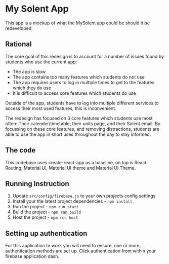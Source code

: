 # My Solent App
This app is a mockup of what the MySolent app could be should it be redeveloped.

## Rational
The core goal of this redesign is to account for a number of issues found by students who use the current app:
* The app is slow
* The app contains too many features which students do not use
* The app requires users to log in multiple times to get to the features which they do use
* It is difficult to access core features which students do use

Outside of the app, students have to log into multiple different services to access their most used features, this is inconvenient.

The redesign has focused on 3 core features which students use most often: Their calender/timetable, their units page, and their Solent email. By focussing on these core features, and removing distractions, students are able to use the app in short uses throughout the day to stay informed.

## The code
This codebase uses create-react-app as a baseline, on top is React Routing, Material UI, Material UI theme and Material UI Theme.

## Running Instruction

1. Update `src/config/firebase.js` to your own projects config settings
2. Install your the latest project dependencies - `npm install` 
3. Run the project - `npm run start`
4. Build the project - `npm run build`
5. Host the project - `npm run host`

## Setting up authentication 

For this application to work you will need to ensure, one or more, authentication methods are set up. Click authentication from within your firebase application dash.